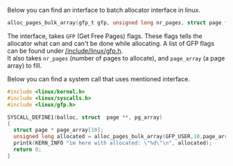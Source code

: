 Below you can find an interface to batch allocator interface in linux.
```c
alloc_pages_bulk_array(gfp_t gfp, unsigned long nr_pages, struct page **page_array)
```
The interface, takes `GFP` (Get Free Pages) flags. These flags tells the allocator what can and can't be done while allocating.
A list of GFP flags can be found under [/include/linux/gfp.h](https://elixir.bootlin.com/linux/v5.14.1/source/include/linux/gfp.h#L323).  
It also takes `nr_pages` (number of pages to allocate), and `page_array` (a page array) to fill.
  
Below you can find a system call that uses mentioned interface.
```c
#include <linux/kernel.h>
#include <linux/syscalls.h>
#include <linux/gfp.h>

SYSCALL_DEFINE1(balloc, struct  page **, pg_array)
{
  struct page * page_array[10];
  unsigned long allocated = alloc_pages_bulk_array(GFP_USER,10,page_array);
  printk(KERN_INFO "im here with allocated: \"%d\"\n", allocated);
  return 0;
}
```
